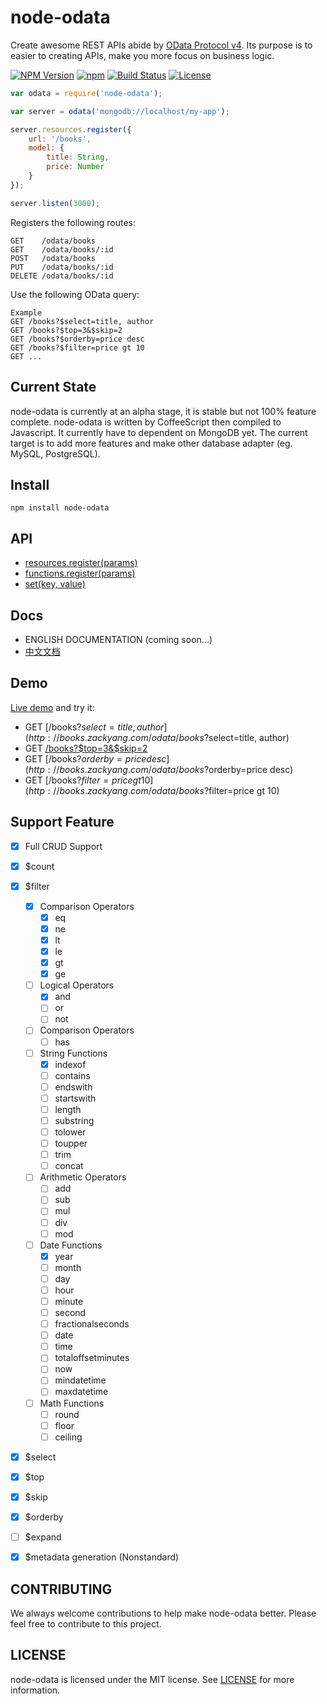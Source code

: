 node-odata
==========


Create awesome REST APIs abide by [OData Protocol v4](http://www.odata.org/).  Its purpose is to easier to creating APIs, make you more focus on business logic.

  [![NPM Version](https://img.shields.io/npm/v/node-odata.svg?style=flat)](https://www.npmjs.org/package/node-odata)
  [![npm](https://img.shields.io/npm/dm/node-odata.svg?style=flat)](https://www.npmjs.org/package/node-odata)
  [![Build Status](https://img.shields.io/travis/TossShinHwa/node-odata.svg?style=flat)](https://travis-ci.org/TossShinHwa/node-odata)
  [![License](http://img.shields.io/npm/l/node-odata.svg?style=flat)](https://raw.githubusercontent.com/TossShinHwa/node-odata/master/LICENSE)

```JavaScript
var odata = require('node-odata');

var server = odata('mongodb://localhost/my-app');

server.resources.register({
    url: '/books',
    model: {
        title: String,
        price: Number
    }
});

server.listen(3000);
```

Registers the following routes:

```
GET    /odata/books
GET    /odata/books/:id
POST   /odata/books
PUT    /odata/books/:id
DELETE /odata/books/:id
```

Use the following OData query:

```
Example
GET /books?$select=title, author
GET /books?$top=3&$skip=2
GET /books?$orderby=price desc
GET /books?$filter=price gt 10
GET ...
```


## Current State

node-odata is currently at an alpha stage, it is stable but not 100% feature complete. node-odata is written by CoffeeScript then compiled to Javascript. It currently have to dependent on MongoDB yet. The current target is to add more features and make other database adapter (eg. MySQL, PostgreSQL).

## Install

```
npm install node-odata
```


## API

* [resources.register(params)](https://github.com/TossShinHwa/node-odata/wiki/1.resources.register)
* [functions.register(params)](https://github.com/TossShinHwa/node-odata/wiki/2.functions.register)
* [set(key, value)](https://github.com/TossShinHwa/node-odata/wiki/3.set)


## Docs

- ENGLISH DOCUMENTATION (coming soon...)
- [中文文档](http://tossshinhwa.github.io/node-odata/cn/)


## Demo

[Live demo](http://books.zackyang.com/odata/books) and try it:

* GET [/books?$select=title, author](http://books.zackyang.com/odata/books?$select=title, author)
* GET [/books?$top=3&$skip=2](http://books.zackyang.com/odata/books?$top=3&$skip=2)
* GET [/books?$orderby=price desc](http://books.zackyang.com/odata/books?$orderby=price desc)
* GET [/books?$filter=price gt 10](http://books.zackyang.com/odata/books?$filter=price gt 10)


## Support Feature

* [x] Full CRUD Support
* [x] $count
* [x] $filter
  * [x] Comparison Operators
  	* [x] eq
  	* [x] ne
  	* [x] lt
  	* [x] le
  	* [x] gt
  	* [x] ge
  * [ ] Logical Operators
  	* [x] and
  	* [ ] or
  	* [ ] not
  * [ ] Comparison Operators
    * [ ] has
  * [ ] String Functions
  	* [x] indexof
  	* [ ] contains
  	* [ ] endswith
  	* [ ] startswith
  	* [ ] length
  	* [ ] substring
  	* [ ] tolower
  	* [ ] toupper
  	* [ ] trim
  	* [ ] concat
  * [ ] Arithmetic Operators
  	* [ ] add
  	* [ ] sub
  	* [ ] mul
  	* [ ] div
  	* [ ] mod
  * [ ] Date Functions
  	* [x] year
  	* [ ] month
  	* [ ] day
  	* [ ] hour
  	* [ ] minute
  	* [ ] second
  	* [ ] fractionalseconds
  	* [ ] date
  	* [ ] time
  	* [ ] totaloffsetminutes
  	* [ ] now
  	* [ ] mindatetime
  	* [ ] maxdatetime
  * [ ] Math Functions
  	* [ ] round
  	* [ ] floor
  	* [ ] ceiling
* [x] $select
* [x] $top
* [x] $skip
* [x] $orderby
* [ ] $expand
* [x] $metadata generation (Nonstandard)


## CONTRIBUTING

We always welcome contributions to help make node-odata better. Please feel free to contribute to this project.


## LICENSE

node-odata is licensed under the MIT license. See [LICENSE](LICENSE) for more information.
